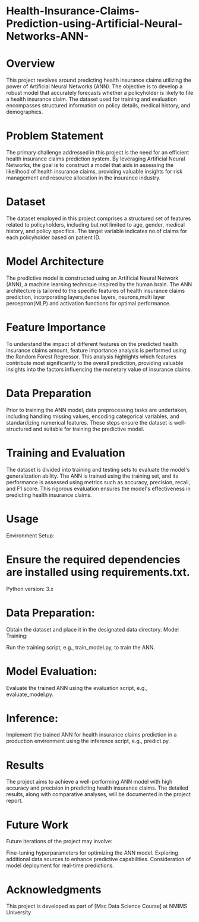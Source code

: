 # Health-Insurance-Claims-Prediction-using-Artificial-Neural-Networks-ANN-
# Overview

This project revolves around predicting health insurance claims utilizing the power of Artificial Neural Networks (ANN). The objective is to develop a robust model that accurately forecasts whether a policyholder is likely to file a health insurance claim. The dataset used for training and evaluation encompasses structured information on policy details, medical history, and demographics.

# Problem Statement

The primary challenge addressed in this project is the need for an efficient health insurance claims prediction system. By leveraging Artificial Neural Networks, the goal is to construct a model that aids in assessing the likelihood of health insurance claims, providing valuable insights for risk management and resource allocation in the insurance industry.

# Dataset

The dataset employed in this project comprises a structured set of features related to policyholders, including but not limited to age, gender, medical history, and policy specifics. The target variable indicates no.of claims for each policyholder based on patient ID.

# Model Architecture

The predictive model is constructed using an Artificial Neural Network (ANN), a machine learning technique inspired by the human brain. The ANN architecture is tailored to the specific features of health insurance claims prediction, incorporating layers,dense layers, neurons,multi layer perceptron(MLP) and activation functions for optimal performance.

# Feature Importance

To understand the impact of different features on the predicted health insurance claims amount, feature importance analysis is performed using the Random Forest Regressor. This analysis highlights which features contribute most significantly to the overall prediction, providing valuable insights into the factors influencing the monetary value of insurance claims.

# Data Preparation

Prior to training the ANN model, data preprocessing tasks are undertaken, including handling missing values, encoding categorical variables, and standardizing numerical features. These steps ensure the dataset is well-structured and suitable for training the predictive model.

# Training and Evaluation

The dataset is divided into training and testing sets to evaluate the model's generalization ability. The ANN is trained using the training set, and its performance is assessed using metrics such as accuracy, precision, recall, and F1 score. This rigorous evaluation ensures the model's effectiveness in predicting health insurance claims.

# Usage

Environment Setup:

# Ensure the required dependencies are installed using requirements.txt.

Python version: 3.x

# Data Preparation:

Obtain the dataset and place it in the designated data directory.
Model Training:

Run the training script, e.g., train_model.py, to train the ANN.

# Model Evaluation:

Evaluate the trained ANN using the evaluation script, e.g., evaluate_model.py.

# Inference:

Implement the trained ANN for health insurance claims prediction in a production environment using the inference script, e.g., predict.py.

# Results

The project aims to achieve a well-performing ANN model with high accuracy and precision in predicting health insurance claims. The detailed results, along with comparative analyses, will be documented in the project report.

# Future Work

Future iterations of the project may involve:

Fine-tuning hyperparameters for optimizing the ANN model.
Exploring additional data sources to enhance predictive capabilities.
Consideration of model deployment for real-time predictions.

# Acknowledgments

This project is developed as part of [Msc Data Science Course] at NMIMS University

